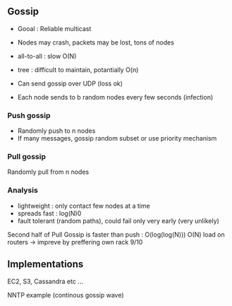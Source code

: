 ## Gossip

- Gooal : Reliable multicast
- Nodes may crash, packets may be lost, tons of nodes
- all-to-all : slow O(N)
- tree : difficult to maintain, potantially O(n)

- Can send gossip over UDP (loss ok)
- Each node sends to b random nodes every few seconds (infection)

### Push gossip 
- Randomly push to n nodes
- If many messages, gossip random subset or use priority mechanism

### Pull gossip
Randomly pull from n nodes

### Analysis
- lightweight : only contact few nodes at a time
- spreads fast : log(N)0
- fault tolerant (random paths), could fail only very early (very unlikely)

Second half of Pull Gossip is faster than push : O(log(log(N)))
O(N) load on routers -> impreve by preffering own rack 9/10

## Implementations
EC2, S3, Cassandra etc ...

NNTP example (continous gossip wave)



